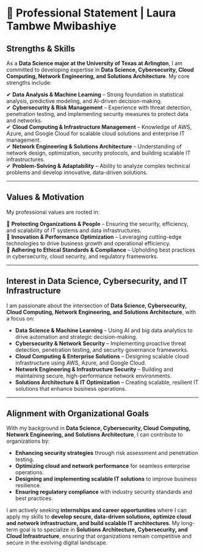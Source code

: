 # 🌟 Professional Statement | Laura Tambwe Mwibashiye  

## **Strengths & Skills**  
As a **Data Science major at the University of Texas at Arlington**, I am committed to developing expertise in **Data Science, Cybersecurity, Cloud Computing, Network Engineering, and Solutions Architecture**. My core strengths include:  

✔ **Data Analysis & Machine Learning** – Strong foundation in statistical analysis, predictive modeling, and AI-driven decision-making.  
✔ **Cybersecurity & Risk Management** – Experience with threat detection, penetration testing, and implementing security measures to protect data and networks.  
✔ **Cloud Computing & Infrastructure Management** – Knowledge of AWS, Azure, and Google Cloud for scalable cloud solutions and enterprise IT management.  
✔ **Network Engineering & Solutions Architecture** – Understanding of network design, optimization, security protocols, and building scalable IT infrastructures.  
✔ **Problem-Solving & Adaptability** – Ability to analyze complex technical problems and develop innovative, data-driven solutions.  

---

## **Values & Motivation**  
My professional values are rooted in:  

🔹 **Protecting Organizations & People** – Ensuring the security, efficiency, and scalability of IT systems and data infrastructures.  
🔹 **Innovation & Performance Optimization** – Leveraging cutting-edge technologies to drive business growth and operational efficiency.  
🔹 **Adhering to Ethical Standards & Compliance** – Upholding best practices in cybersecurity, cloud security, and regulatory frameworks.  

---

## **Interest in Data Science, Cybersecurity, and IT Infrastructure**  
I am passionate about the intersection of **Data Science, Cybersecurity, Cloud Computing, Network Engineering, and Solutions Architecture**, with a focus on:  

- **Data Science & Machine Learning** – Using AI and big data analytics to drive automation and strategic decision-making.  
- **Cybersecurity & Network Security** – Implementing proactive threat detection, penetration testing, and security governance frameworks.  
- **Cloud Computing & Enterprise Solutions** – Designing scalable cloud infrastructure using AWS, Azure, and Google Cloud.  
- **Network Engineering & Infrastructure Security** – Building and maintaining secure, high-performance network environments.  
- **Solutions Architecture & IT Optimization** – Creating scalable, resilient IT solutions that enhance business operations.  

---

## **Alignment with Organizational Goals**  
With my background in **Data Science, Cybersecurity, Cloud Computing, Network Engineering, and Solutions Architecture**, I can contribute to organizations by:  

- **Enhancing security strategies** through risk assessment and penetration testing.  
- **Optimizing cloud and network performance** for seamless enterprise operations.  
- **Designing and implementing scalable IT solutions** to improve business resilience.  
- **Ensuring regulatory compliance** with industry security standards and best practices.  

I am actively seeking **internships and career opportunities** where I can apply my skills to **develop secure, data-driven solutions, optimize cloud and network infrastructure, and build scalable IT architectures**. My long-term goal is to specialize in **Solutions Architecture, Cybersecurity, and Cloud Infrastructure**, ensuring that organizations remain competitive and secure in the evolving digital landscape.  

